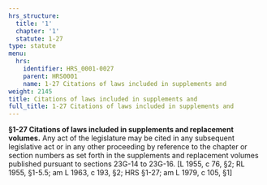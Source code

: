 ```yaml
---
hrs_structure:
  title: '1'
  chapter: '1'
  statute: 1-27
type: statute
menu:
  hrs:
    identifier: HRS_0001-0027
    parent: HRS0001
    name: 1-27 Citations of laws included in supplements and
weight: 2145
title: Citations of laws included in supplements and
full_title: 1-27 Citations of laws included in supplements and
---
```

**§1-27 Citations of laws included in supplements and replacement volumes.** Any act of the legislature may be cited in any subsequent legislative act or in any other proceeding by reference to the chapter or section numbers as set forth in the supplements and replacement volumes published pursuant to sections 23G-14 to 23G-16\. [L 1955, c 76, §2; RL 1955, §1-5.5; am L 1963, c 193, §2; HRS §1-27; am L 1979, c 105, §1]
